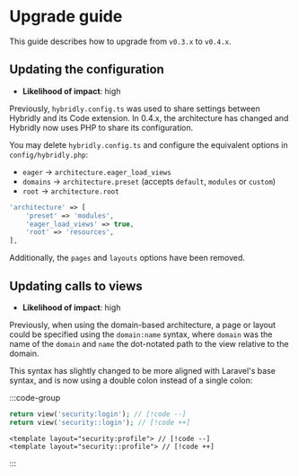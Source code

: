 # Upgrade guide

This guide describes how to upgrade from `v0.3.x` to `v0.4.x`.

## Updating the configuration

- **Likelihood of impact**: <span class="text-red-700 dark:text-red-300">high</span>

Previously, `hybridly.config.ts` was used to share settings between Hybridly and its Code extension. In 0.4.x, the architecture has changed and Hybridly now uses PHP to share its configuration.

You may delete `hybridly.config.ts` and configure the equivalent options in `config/hybridly.php`:

- `eager` -> `architecture.eager_load_views`
- `domains` -> `architecture.preset` (accepts `default`, `modules` or `custom`)
- `root` -> `architecture.root`

```php
'architecture' => [
    'preset' => 'modules',
    'eager_load_views' => true,
    'root' => 'resources',
],
```

Additionally, the `pages` and `layouts` options have been removed.

## Updating calls to views

- **Likelihood of impact**: <span class="text-red-700 dark:text-red-300">high</span>

Previously, when using the domain-based architecture, a page or layout could be specified using the `domain:name` syntax, where `domain` was the name of the `domain` and `name` the dot-notated path to the view relative to the domain.

This syntax has slightly changed to be more aligned with Laravel's base syntax, and is now using a double colon instead of a single colon:

:::code-group
```php [Views]
return view('security:login'); // [!code --]
return view('security::login'); // [!code ++]
```

```vue [Layouts]
<template layout="security:profile"> // [!code --]
<template layout="security::profile"> // [!code ++]
```
:::
